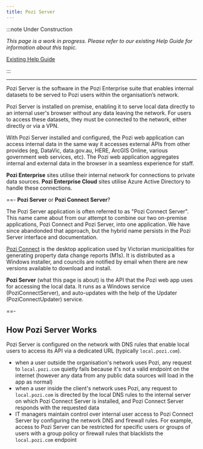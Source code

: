```yaml
---
title: Pozi Server
---
```


:::note Under Construction

*This page is a work in progress. Please refer to our existing Help Guide for information about this topic.*

[Existing Help Guide](https://help.pozi.com/)

:::

---

Pozi Server is the software in the Pozi Enterprise suite that enables internal datasets to be served to Pozi users within the organisation’s network.

Pozi Server is installed on premise, enabling it to serve local data directly to an internal user's browser without any data leaving the network. For users to access these datasets, they must be connected to the network, either directly or via a VPN.

With Pozi Server installed and configured, the Pozi web application can access internal data in the same way it accesses external APIs from other provides (eg, DataVic, data.gov.au, HERE, ArcGIS Online, various government web services, etc). The Pozi web application aggregates internal and external data in the browser in a seamless experience for staff.

**Pozi Enterprise** sites utilise their internal network for connections to private data sources. **Pozi Enterprise Cloud** sites utilise Azure Active Directory to handle these connections.

==- <b>Pozi Server</b> or <b>Pozi Connect Server</b>?

  The Pozi Server application is often referred to as "Pozi Connect Server". This name came about from our attempt to combine our two on-premise applications, Pozi Connect and Pozi Server, into one application. We have since abandonded that approach, but the hybrid name persists in the Pozi Server interface and documentation.

  [Pozi Connect](/pozi-connect/) is the desktop application used by Victorian municipalities for generating property data change reports (M1s). It is distributed as a Windows installer, and councils are notified by email when there are new versions available to download and install.

  <b>Pozi Server</b> (what this page is about) is the API that the Pozi web app uses for accessing the local data. It runs as a Windows service (PoziConnectServer), and auto-updates with the help of the Updater (PoziConnectUpdater) service.

==-

## How Pozi Server Works

Pozi Server is configured on the network with DNS rules that enable local users to access its API via a dedicated URL (typically `local.pozi.com`).

* when a user outside the organisation's network uses Pozi, any request to `local.pozi.com` quietly fails because it's not a valid endpoint on the internet (however any data from any public data sources will load in the app as normal)
* when a user inside the client's network uses Pozi, any request to `local.pozi.com` is directed by the local DNS rules to the internal server on which Pozi Connect Server is installed, and Pozi Connect Server responds with the requested data
* IT managers maintain control over internal user access to Pozi Connect Server by configuring the network DNS and firewall rules. For example, access to Pozi Server can be restricted for specific users or groups of users with a group policy or firewall rules that blacklists the `local.pozi.com` endpoint
